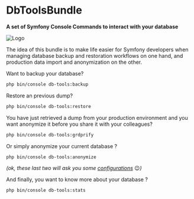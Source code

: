 # DbToolsBundle
**A set of Symfony Console Commands to interact with your database**

![Logo](../images/logo.svg)

The idea of this bundle is to make life easier for Symfony developers when managing
database backup and restoration workflows on one hand, and production data import
and anonymization on the other.

Want to backup your database?

```sh
php bin/console db-tools:backup
```

Restore an previous dump?

```sh
php bin/console db-tools:restore
```

You have just retrieved a dump from your production environment and you want
anonymize it before you share it with your colleagues?

```sh
php bin/console db-tools:grdprify
```

Or simply anonymize your current database ?

```sh
php bin/console db-tools:anonymize
```

*(ok, these last two will ask you some [configurations](./anonymization/essentials)* :wink:*)*

And finally, you want to know more about your database ?

```sh
php bin/console db-tools:stats
```
